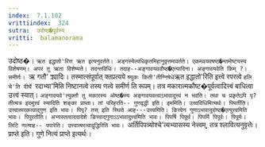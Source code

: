 ```yaml
---
index:  7.1.102
vrittiindex:  324
sutra:  उदोष्ठ�पूर्वस्य
vritti:  balamanorama 
---
```


उदोष्ठ�। `ऋत इद्धातो'रित्त ऋत इत्यनुवर्तते। अङ्गस्येत्यधिकृतमिहानुवृत्तमावर्तते। एकमवयवषष्ठ�न्तमोष्टयस्य विशेषणम्। अपरं तु ऋता विशेष्यते। तदन्तविधिः। तदाह--अङ्गावयववौष्ठ�एत्यादिना। अङ्गावयवेति किम् ?। समीर्णः। `ऋ गतौ' क्र्यादिः। तस्मात्संपूर्वात् क्तप्रत्यये ` श्र्युकः किती'तीण्निषेधे `ऋत इद्धातो'रिति इत्त्वे रपरत्वे `हलि चे'ति दीर्घे `रदाभ्या'मिति निष्टानत्वे तस्य णत्वे समीर्ण ति रूपम्। तत्र मकारात्मकौष्ट�पूर्वत्वादित्त्वं बाधित्वा उत्त्वं स्यात्। `अङ्गावयवे'त्युक्तौ तु मकारस्य ओष्ठ�स्य अङ्गावयवत्वाऽभावादुत्त्वं न भवति। तथा च प्रकृतेऽपि पृ?तीत्यत्र इदमुत्त्वं स्यादिति शङ्का प्राप्ता। तां परिहरति-- गुणवृद्धी इति। इममिति। उत्त्वविधिमित्यर्थः। पिपर्तीति। उत्त्वात्परकत्वाद्गुण इति भावः। पिपृ? तस् इति स्थिते आह---उत्त्वमिति। ङित्त्वेन गुणाऽभावादुदोष्ठ�एत्युत्त्वमिति भावः। पिपुरतीति। अभ्यस्तत्वाददादेशे ङित्त्वाद्गुणाऽऽभावादुत्त्वमिति भावः। पिपर्षि पिपूर्थ। पिपर्मि पिपूर्वः। पिपूर्मः। लिटि णल्याह-- पपारेति। उत्त्वात्परत्वाद्वृद्धिरिति भावः। `अर्तिपिपत्र्योश्चे'त्यभ्यासस्य नेत्त्वम्, तत्र श्लावित्यनुवृत्तेः। प्राप्ते इति। गुणे नित्यं प्राप्ते इत्यर्थः। 


